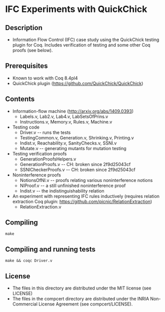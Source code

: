 IFC Experiments with QuickChick
===============================

## Description
  - Information Flow Control (IFC) case study using the QuickChick
    testing plugin for Coq. Includes verification of testing and some
    other Coq proofs (see below).

## Prerequisites
  - Known to work with Coq 8.4pl4
  - QuickChick plugin (https://github.com/QuickChick/QuickChick)

## Contents
  - Information-flow machine (http://arxiv.org/abs/1409.0393)
    * Labels.v, Lab2.v, Lab4.v, LabSetsOfPrins.v
    * Instructions.v, Memory.v, Rules.v, Machine.v
  - Testing code
    * Driver.v -- runs the tests
    * TestingCommon.v, Generation.v, Shrinking.v, Printing.v
    * Indist.v, Reachability.v, SanityChecks.v, SSNI.v
    * Mutate.v -- generating mutants for mutation testing
  - Testing verification proofs    
    * GenerationProofsHelpers.v
    * GenerationProofs.v -- CH: broken since 2f9d25043cf
    * SSNICheckerProofs.v -- CH: broken since 2f9d25043cf
  - Noninterference proofs
    * NotionsOfNI.v -- proofs relating various noninterference notions
    * NIProof.v -- a still unfinished noninterference proof
    * Indist.v -- the indistinguishability relation
  - An experiment with representing IFC rules inductively
    (requires relation extraction Coq plugin:
     https://github.com/picnic/RelationExtraction)
    * RelationExtraction.v

## Compiling

    make

## Compiling and running tests

    make && coqc Driver.v

## License

  - The files in this directory are distributed under the MIT license
    (see LICENSE)
  - The files in the compcert directory are distributed under the
    INRIA Non-Commercial License Agreement (see compcert/LICENSE).
